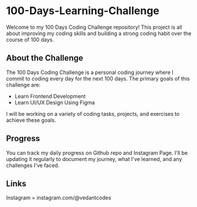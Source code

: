 # 100-Days-Learning-Challenge

Welcome to my 100 Days Coding Challenge repository! This project is all about improving my coding skills and building a strong coding habit over the course of 100 days.

## About the Challenge

The 100 Days Coding Challenge is a personal coding journey where I commit to coding every day for the next 100 days. The primary goals of this challenge are:

- Learn Frontend Development 
- Learn UI/UX Design Using Figma

I will be working on a variety of coding tasks, projects, and exercises to achieve these goals.

## Progress

You can track my daily progress on Github repo and Instagram Page. I'll be updating it regularly to document my journey, what I've learned, and any challenges I've faced.


## Links
Instagram = instagram.com/@vedantcodes

